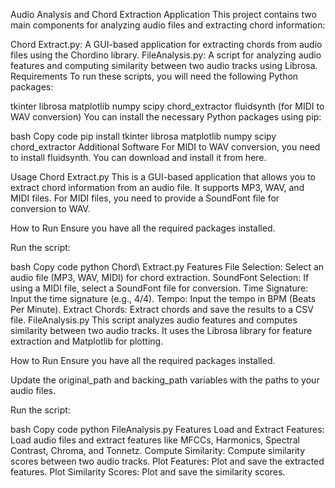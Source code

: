 Audio Analysis and Chord Extraction Application
This project contains two main components for analyzing audio files and extracting chord information:

Chord Extract.py: A GUI-based application for extracting chords from audio files using the Chordino library.
FileAnalysis.py: A script for analyzing audio features and computing similarity between two audio tracks using Librosa.
Requirements
To run these scripts, you will need the following Python packages:

tkinter
librosa
matplotlib
numpy
scipy
chord_extractor
fluidsynth (for MIDI to WAV conversion)
You can install the necessary Python packages using pip:

bash
Copy code
pip install tkinter librosa matplotlib numpy scipy chord_extractor
Additional Software
For MIDI to WAV conversion, you need to install fluidsynth. You can download and install it from here.

Usage
Chord Extract.py
This is a GUI-based application that allows you to extract chord information from an audio file. It supports MP3, WAV, and MIDI files. For MIDI files, you need to provide a SoundFont file for conversion to WAV.

How to Run
Ensure you have all the required packages installed.

Run the script:

bash
Copy code
python Chord\ Extract.py
Features
File Selection: Select an audio file (MP3, WAV, MIDI) for chord extraction.
SoundFont Selection: If using a MIDI file, select a SoundFont file for conversion.
Time Signature: Input the time signature (e.g., 4/4).
Tempo: Input the tempo in BPM (Beats Per Minute).
Extract Chords: Extract chords and save the results to a CSV file.
FileAnalysis.py
This script analyzes audio features and computes similarity between two audio tracks. It uses the Librosa library for feature extraction and Matplotlib for plotting.

How to Run
Ensure you have all the required packages installed.

Update the original_path and backing_path variables with the paths to your audio files.

Run the script:

bash
Copy code
python FileAnalysis.py
Features
Load and Extract Features: Load audio files and extract features like MFCCs, Harmonics, Spectral Contrast, Chroma, and Tonnetz.
Compute Similarity: Compute similarity scores between two audio tracks.
Plot Features: Plot and save the extracted features.
Plot Similarity Scores: Plot and save the similarity scores.
